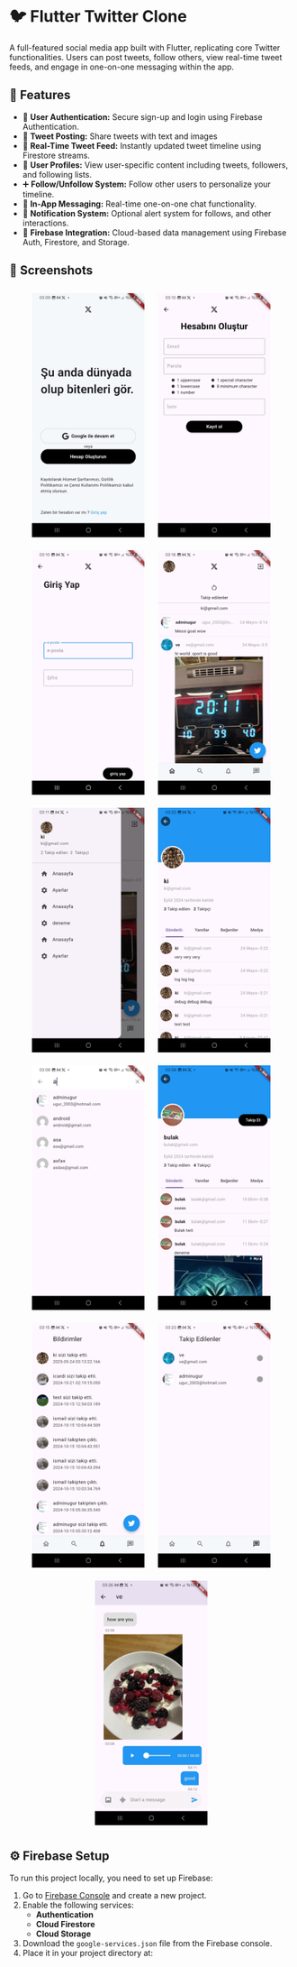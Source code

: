 # 🐦 Flutter Twitter Clone

A full-featured social media app built with Flutter, replicating core Twitter functionalities. Users can post tweets, follow others, view real-time tweet feeds, and engage in one-on-one messaging within the app.

## 🚀 Features

- 🔐 **User Authentication:** Secure sign-up and login using Firebase Authentication.
- 📝 **Tweet Posting:** Share tweets with text and images
- 🔄 **Real-Time Tweet Feed:** Instantly updated tweet timeline using Firestore streams.
- 👤 **User Profiles:** View user-specific content including tweets, followers, and following lists.
- ➕ **Follow/Unfollow System:** Follow other users to personalize your timeline.
- 💬 **In-App Messaging:** Real-time one-on-one chat functionality.
- 🔔 **Notification System:** Optional alert system for  follows, and other interactions.
- 🔧 **Firebase Integration:** Cloud-based data management using Firebase Auth, Firestore, and Storage.

## 📱 Screenshots

<p align="center">
  <img src="asset/images/one.jpeg" width="200" style="margin: 10px;" />
  <img src="asset/images/two.jpeg" width="200" style="margin: 10px;" />
  <img src="asset/images/three.jpeg" width="200" style="margin: 10px;" />
  <img src="asset/images/four.jpeg" width="200" style="margin: 10px;" />
  <img src="asset/images/five.jpeg" width="200" style="margin: 10px;" />
  <img src="asset/images/six.jpeg" width="200" style="margin: 10px;" />
  <img src="asset/images/seven.jpeg" width="200" style="margin: 10px;" />
  <img src="asset/images/eight.jpeg" width="200" style="margin: 10px;" />
  <img src="asset/images/nine.jpeg" width="200" style="margin: 10px;" />
  <img src="asset/images/ten.jpeg" width="200" style="margin: 10px;" />
  <img src="asset/images/eleven.jpeg" width="200" style="margin: 10px;" />
</p>

## ⚙️ Firebase Setup

To run this project locally, you need to set up Firebase:

1. Go to [Firebase Console](https://console.firebase.google.com) and create a new project.
2. Enable the following services:
   - **Authentication**
   - **Cloud Firestore**
   - **Cloud Storage**
3. Download the `google-services.json` file from the Firebase console.
4. Place it in your project directory at:
